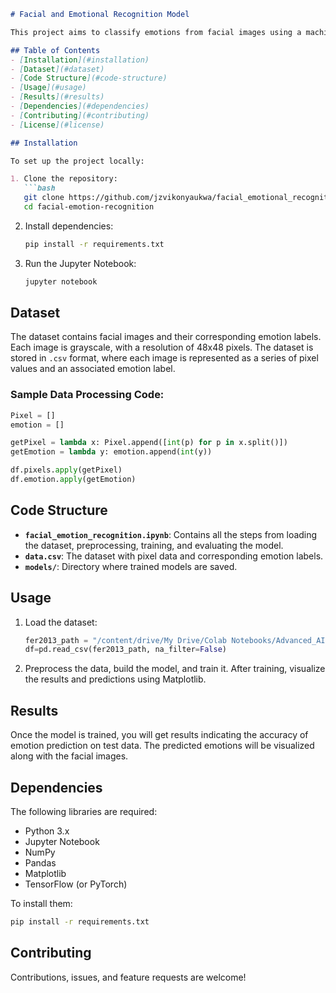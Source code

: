 ```markdown
# Facial and Emotional Recognition Model

This project aims to classify emotions from facial images using a machine learning model developed in Python and Jupyter Notebook. The model processes grayscale images, detects facial features, and predicts the corresponding emotions.

## Table of Contents
- [Installation](#installation)
- [Dataset](#dataset)
- [Code Structure](#code-structure)
- [Usage](#usage)
- [Results](#results)
- [Dependencies](#dependencies)
- [Contributing](#contributing)
- [License](#license)

## Installation

To set up the project locally:

1. Clone the repository:
   ```bash
   git clone https://github.com/jzvikonyaukwa/facial_emotional_recognition.git
   cd facial-emotion-recognition
   ```

2. Install dependencies:
   ```bash
   pip install -r requirements.txt
   ```

3. Run the Jupyter Notebook:
   ```bash
   jupyter notebook
   ```

## Dataset

The dataset contains facial images and their corresponding emotion labels. Each image is grayscale, with a resolution of 48x48 pixels. The dataset is stored in `.csv` format, where each image is represented as a series of pixel values and an associated emotion label.

### Sample Data Processing Code:
```python
Pixel = []
emotion = []

getPixel = lambda x: Pixel.append([int(p) for p in x.split()])
getEmotion = lambda y: emotion.append(int(y))

df.pixels.apply(getPixel)
df.emotion.apply(getEmotion)
```

## Code Structure

- **`facial_emotion_recognition.ipynb`**: Contains all the steps from loading the dataset, preprocessing, training, and evaluating the model.
- **`data.csv`**: The dataset with pixel data and corresponding emotion labels.
- **`models/`**: Directory where trained models are saved.

## Usage

1. Load the dataset:
   ```python
   fer2013_path = "/content/drive/My Drive/Colab Notebooks/Advanced_AI/project/facial_emotion_detection/fer2013.csv"
   df=pd.read_csv(fer2013_path, na_filter=False)
   ```

2. Preprocess the data, build the model, and train it. After training, visualize the results and predictions using Matplotlib.

## Results

Once the model is trained, you will get results indicating the accuracy of emotion prediction on test data. The predicted emotions will be visualized along with the facial images.

## Dependencies

The following libraries are required:
- Python 3.x
- Jupyter Notebook
- NumPy
- Pandas
- Matplotlib
- TensorFlow (or PyTorch)

To install them:
```bash
pip install -r requirements.txt
```

## Contributing

Contributions, issues, and feature requests are welcome!

